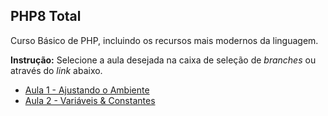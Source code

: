 ## PHP8 Total

Curso Básico de PHP, incluindo os recursos mais modernos da linguagem.

**Instrução:** Selecione a aula desejada na caixa de seleção de _branches_ ou através do _link_ abaixo.

- [Aula 1 - Ajustando o Ambiente](https://github.com/ja-gaeta/php8-total/tree/aula-001)
- [Aula 2 - Variáveis & Constantes](https://github.com/ja-gaeta/php8-total/tree/aula-002)
